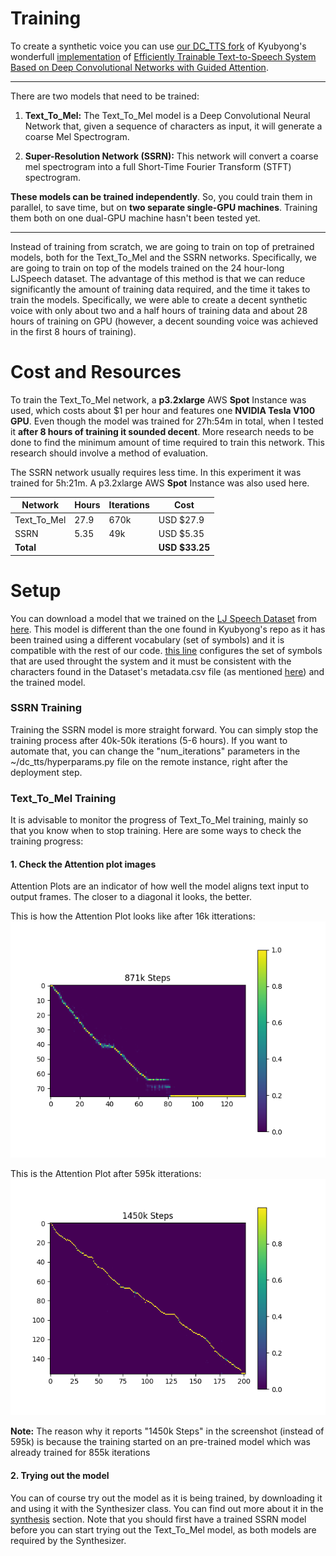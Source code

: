 # Training

To create a synthetic voice you can use [our DC_TTS fork](https://github.com/bbc/dc_tts) of Kyubyong's wonderfull [implementation](https://github.com/Kyubyong/dc_tts) of [Efficiently Trainable Text-to-Speech System Based on Deep Convolutional Networks with Guided Attention](https://arxiv.org/abs/1710.08969).

---

There are two models that need to be trained:

1. **Text\_To\_Mel:** The Text\_To\_Mel model is a Deep Convolutional Neural Network that, given a sequence of characters as input, it will generate a coarse Mel Spectrogram. 

2. **Super-Resolution Network (SSRN):** This network will convert a coarse mel spectrogram into a full Short-Time Fourier Transform (STFT) spectrogram.

**These models can be trained independently**. So, you could train them in parallel, to save time, but on **two separate single-GPU machines**. Training them both on one dual-GPU machine hasn't been tested yet.

---

Instead of training from scratch, we are going to train on top of pretrained models, both for the Text\_To\_Mel and the SSRN networks. Specifically, we are going to train on top of the models trained on the 24 hour-long LJSpeech dataset. The advantage of this method is that we can reduce significantly the amount of training data required, and the time it takes to train the models. Specifically, we were able to create a decent synthetic voice with only about two and a half hours of training data and about 28 hours of training on GPU (however, a decent sounding voice was achieved in the first 8 hours of training).

# Cost and Resources

To train the Text\_To\_Mel network, a **p3.2xlarge** AWS **Spot** Instance was used, which costs about $1 per hour and features one **NVIDIA Tesla V100 GPU**. Even though the model was trained for 27h:54m in total, when I tested it **after 8 hours of training it sounded decent**. More research needs to be done to find the minimum amount of time required to train this network. This research should involve a method of evaluation.

The SSRN network usually requires less time. In this experiment it was trained for 5h:21m. A p3.2xlarge AWS **Spot** Instance was also used here.

| Network       | Hours | Iterations | Cost           |
|---------------|-------|------------|----------------|
| Text\_To\_Mel | 27.9  | 670k       | USD $27.9      |
| SSRN          | 5.35  | 49k        | USD $5.35      |
| **Total**     |       |            | **USD $33.25** |

# Setup

You can download a model that we trained on the [LJ Speech Dataset](https://keithito.com/LJ-Speech-Dataset/) from [here](https://www.dropbox.com/s/dum57sx8cmtugol/ljspeech_model_v1.2.tar.gz?dl=0).
This model is different than the one found in Kyubyong's repo as it has been trained using a different vocabulary (set of symbols) and it is compatible with the rest of our code.
[this line](https://github.com/bbc/dc_tts/blob/c96748dd9a651840e7a6633f9b6444d3938684f2/hyperparams.py#L43) configures the set of symbols that are used throught the system and it must be consistent with the characters found in the Dataset's metadata.csv file (as mentioned [here](../dataset/README.md)) and the trained model.


### SSRN Training

Training the SSRN model is more straight forward. You can simply stop the training process after 40k-50k iterations (5-6 hours). If you want to automate that, you can change the "num_iterations" parameters in the \~/dc_tts/hyperparams.py file on the remote instance, right after the deployment step.

### Text\_To\_Mel Training
It is advisable to monitor the progress of Text\_To\_Mel training, mainly so that you know when to stop training. Here are some ways to check the training progress:

#### 1. Check the Attention plot images
Attention Plots are an indicator of how well the model aligns text input to output frames. The closer to a diagonal it looks, the better.

This is how the Attention Plot looks like after 16k itterations:
![alt text](./images/alignment_871k.png "Attention plot after 16k iterations")

This is the Attention Plot after 595k itterations:
![alt text](./images/alignment_1450k.png "Attention plot after 595k iterations")

**Note:** The reason why it reports "1450k Steps" in the screenshot (instead of 595k) is because the training started on an pre-trained model which was already trained for 855k iterations

#### 2. Trying out the model
You can of course try out the model as it is being trained, by downloading it and using it with the Synthesizer class. You can find out more about it in the [synthesis](../synthesis) section. Note that you should first have a trained SSRN model before you can start trying out the Text_To_Mel model, as both models are required by the Synthesizer.


